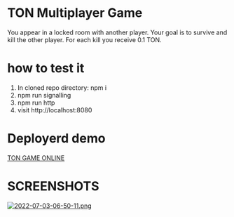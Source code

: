 # TON Multiplayer Game
You appear in a locked room with another player. Your goal is to survive and kill the other player. For each kill you receive 0.1 TON.

# how to test it

1. In cloned repo directory: npm i
2. npm run signalling
3. npm run http
4. visit http://localhost:8080

# Deployerd demo

[TON GAME ONLINE](http://159.223.9.94:8080/)

# SCREENSHOTS

[![2022-07-03-06-50-11.png](https://i.postimg.cc/155k0vrG/2022-07-03-06-50-11.png)](https://postimg.cc/nMgSpY5r)
